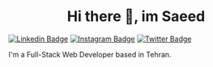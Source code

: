 <h1 align="center">Hi there 👋, im Saeed</h1>




[![Linkedin Badge](https://img.shields.io/badge/-LinkedIn-blue?style=flat-square&logo=Linkedin&logoColor=white&link=https://www.linkedin.com/in/saeedsaeedzadeh/)](https://www.linkedin.com/in/saeedsaeedzadeh/)
[![Instagram Badge](https://img.shields.io/badge/-Instagram-purple?style=flat-square&logo=Instagram&logoColor=white&link=https://www.instagram.com/saeedsdz_/)](https://www.instagram.com/saeedsdz/)
[![Twitter Badge](https://img.shields.io/badge/-Twitter-1DA1F2?style=flat-square&logo=twitter&logoColor=white&link=https://www.twitter.com/saeedsdz)](https://www.twitter.com/saeedsdz)


I'm a Full-Stack Web Developer based in Tehran.
